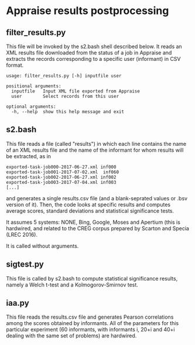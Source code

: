 # Appraise results postprocessing

## filter_results.py

This file will be invoked by the s2.bash shell described below. It reads an XML results file downloaded from the status of a job in Appraise and extracts the records corresponding to a specific user (informant) in CSV format.

``` 
usage: filter_results.py [-h] inputfile user

positional arguments:
  inputfile   Input XML file exported from Appraise
  user        Select records from this user

optional arguments:
  -h, --help  show this help message and exit
```

## s2.bash

This file reads a file (called "results") in which each line contains the name of an XML results file and the name of the informant for whom results will be extracted, as in

```
exported-task-job000-2017-06-27.xml inf000
exported-task-job001-2017-07-02.xml  inf060
exported-task-job002-2017-06-27.xml inf002
exported-task-job003-2017-07-04.xml inf003
[...]
```

and generates a single results.csv file (and a blank-seprated values or .bsv version of it). Then, the code looks at specific results and computes average scores, standard deviations and statistical significance tests.

It assumes 5 systems: NONE, Bing, Google, Moses and Apertium (this is hardwired, and related to the CREG corpus prepared
by Scarton and Specia (LREC 2016). 

It is called without arguments.

## sigtest.py

This file is called by s2.bash to compute statistical significance results, namely a Welch t-test and a Kolmogorov-Smirnov test.

## iaa.py

This file reads the results.csv file and generates Pearson correlations among the scores obtained by informants. All of 
the parameters for this particular experiment (60 informants, with informants i, 20+i and 40+i dealing with the same set
of problems) are hardwired.

